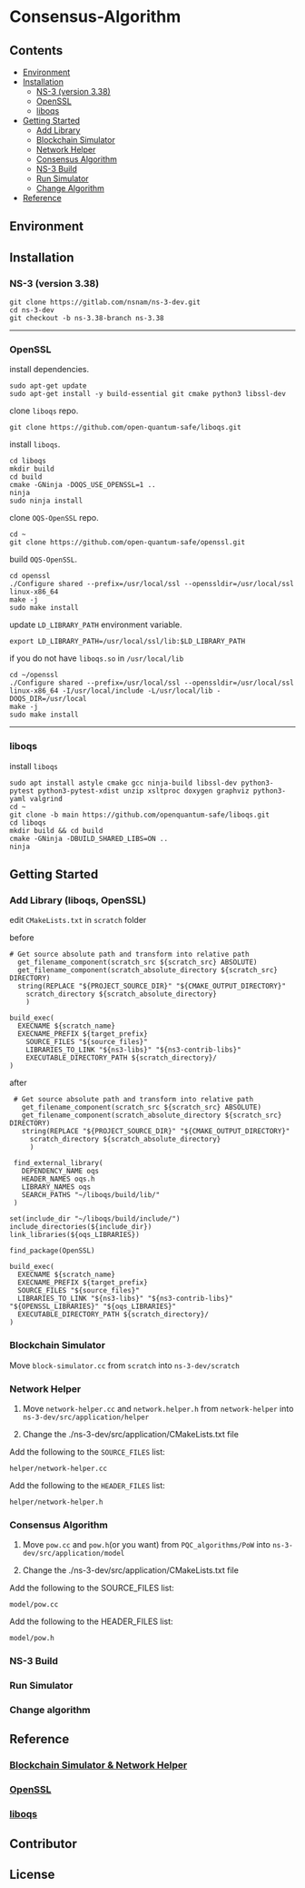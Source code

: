 # Consensus-Algorithm

## Contents
- [Environment]()
- [Installation]()
  - [NS-3 (version 3.38)]()
  - [OpenSSL]()
  - [liboqs]()
- [Getting Started]()
  - [Add Library]()
  - [Blockchain Simulator]()
  - [Network Helper]()
  - [Consensus Algorithm]()
  - [NS-3 Build]()
  - [Run Simulator]()
  - [Change Algorithm]()
- [Reference]()


## Environment

## Installation
  ### NS-3 (version 3.38)
  
    git clone https://gitlab.com/nsnam/ns-3-dev.git
    cd ns-3-dev
    git checkout -b ns-3.38-branch ns-3.38

---
  
  ### OpenSSL

  install dependencies.
  
    sudo apt-get update
    sudo apt-get install -y build-essential git cmake python3 libssl-dev

  clone `liboqs` repo.

    git clone https://github.com/open-quantum-safe/liboqs.git

  install `liboqs`.

    cd liboqs
    mkdir build
    cd build
    cmake -GNinja -DOQS_USE_OPENSSL=1 ..
    ninja
    sudo ninja install

  clone `OQS-OpenSSL` repo.

    cd ~
    git clone https://github.com/open-quantum-safe/openssl.git

  build `OQS-OpenSSL`.

    cd openssl
    ./Configure shared --prefix=/usr/local/ssl --openssldir=/usr/local/ssl linux-x86_64
    make -j
    sudo make install

  update `LD_LIBRARY_PATH` environment variable.
  
    export LD_LIBRARY_PATH=/usr/local/ssl/lib:$LD_LIBRARY_PATH

  if you do not have `liboqs.so` in `/usr/local/lib`

    cd ~/openssl
    ./Configure shared --prefix=/usr/local/ssl --openssldir=/usr/local/ssl linux-x86_64 -I/usr/local/include -L/usr/local/lib -DOQS_DIR=/usr/local
    make -j
    sudo make install

---
  
  ### liboqs

  install `liboqs`

    sudo apt install astyle cmake gcc ninja-build libssl-dev python3-pytest python3-pytest-xdist unzip xsltproc doxygen graphviz python3-yaml valgrind
    cd ~
    git clone -b main https://github.com/openquantum-safe/liboqs.git
    cd liboqs
    mkdir build && cd build
    cmake -GNinja -DBUILD_SHARED_LIBS=ON ..
    ninja

  
## Getting Started
  ### Add Library (liboqs, OpenSSL)
  edit `CMakeLists.txt` in `scratch` folder
  
  before

    # Get source absolute path and transform into relative path
      get_filename_component(scratch_src ${scratch_src} ABSOLUTE)
      get_filename_component(scratch_absolute_directory ${scratch_src} DIRECTORY)
      string(REPLACE "${PROJECT_SOURCE_DIR}" "${CMAKE_OUTPUT_DIRECTORY}"
        scratch_directory ${scratch_absolute_directory}
        )
    
    build_exec(
      EXECNAME ${scratch_name}
      EXECNAME_PREFIX ${target_prefix}
    	SOURCE_FILES "${source_files}"
    	LIBRARIES_TO_LINK "${ns3-libs}" "${ns3-contrib-libs}"
    	EXECUTABLE_DIRECTORY_PATH ${scratch_directory}/
  	)

   after

     # Get source absolute path and transform into relative path
       get_filename_component(scratch_src ${scratch_src} ABSOLUTE)
       get_filename_component(scratch_absolute_directory ${scratch_src} DIRECTORY)
       string(REPLACE "${PROJECT_SOURCE_DIR}" "${CMAKE_OUTPUT_DIRECTORY}"
         scratch_directory ${scratch_absolute_directory}
         )
  
     find_external_library(
       DEPENDENCY_NAME oqs
       HEADER_NAMES oqs.h
       LIBRARY_NAMES oqs
       SEARCH_PATHS "~/liboqs/build/lib/"
     )
  
    set(include_dir "~/liboqs/build/include/")
    include_directories(${include_dir})
    link_libraries(${oqs_LIBRARIES})
    
    find_package(OpenSSL)
  
    build_exec(
  	  EXECNAME ${scratch_name}
  	  EXECNAME_PREFIX ${target_prefix}
  	  SOURCE_FILES "${source_files}"
  	  LIBRARIES_TO_LINK "${ns3-libs}" "${ns3-contrib-libs}" "${OPENSSL_LIBRARIES}" "${oqs_LIBRARIES}"
  	  EXECUTABLE_DIRECTORY_PATH ${scratch_directory}/
  	)

  ### Blockchain Simulator
  Move `block-simulator.cc` from `scratch` into `ns-3-dev/scratch`
    

  ### Network Helper
  1. Move `network-helper.cc` and `network.helper.h` from `network-helper` into `ns-3-dev/src/application/helper`

  2. Change the ./ns-3-dev/src/application/CMakeLists.txt file
  
  Add the following to the `SOURCE_FILES` list:

    helper/network-helper.cc
    
  Add the following to the `HEADER_FILES` list:

    helper/network-helper.h
        
  ### Consensus Algorithm
  1. Move `pow.cc` and `pow.h`(or you want) from `PQC_algorithms/PoW` into `ns-3-dev/src/application/model`

  2. Change the ./ns-3-dev/src/application/CMakeLists.txt file
     
  Add the following to the SOURCE_FILES list:

    model/pow.cc
    
  Add the following to the HEADER_FILES list:

    model/pow.h
  
  ### NS-3 Build
  ### Run Simulator
  ### Change algorithm
  
## Reference
  ### [Blockchain Simulator & Network Helper](https://github.com/zhayujie/blockchain-simulator)
  ### [OpenSSL](https://askubuntu.com/questions/1462945/make-j-failing-for-oqs-openssl)
  ### [liboqs](https://github.com/open-quantum-safe/liboqs)

## Contributor
## License

